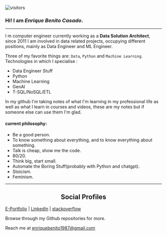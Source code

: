 
<p align='center'>

![visitors](https://visitor-badge.laobi.icu/badge?page_id=Enrique1987.Enrique1987&title=profile%20views)

<p/>
 
### Hi! I am *Enrique Benito Casado*.

---

I m computer engineer currently working as a **Data Solution Architect**, since 2011 I am involved in data related projects, occupying different positions, mainly as Data Engineer and ML Engineer.

Three of my favorite things are: `Data`, `Python` and `Machine Learning`.
Technologies in which I specialise :

- Data Engineer Stuff
- Python
- Machine Learning
- GenAI
- T-SQL/NoSQL/ETL

 In my github I'm taking notes of what I'm learning in my professional life as well as what I learn in courses and videos, these are my notes but if someone else can use them I'm glad.


#### current philosophy:
 - Be a good person.
 - To know something about everything, and to know everything about something. 
 - Talk is cheap, show me the code.
 - 80/20.
 - Think big, start small.
 - Automate the Boring Stuff(probably with Python and chatgpt).
 - Stoicism.
 - Feminism.
 


---

<h2 style="text-align:center">Social Profiles</h2>

[E-Portfolio](https://Enrique1987.github.io) | [LinkedIn](https://www.linkedin.com/in/enriquebenito1987) | [stackoverflow](https://stackoverflow.com/users/3844270/enrique-benito-casado)


Browse through my Github repositories for more.

 
 Reach me at [enriquebenito1987@gmail.com](enriquebenito1987@gmail.com)
